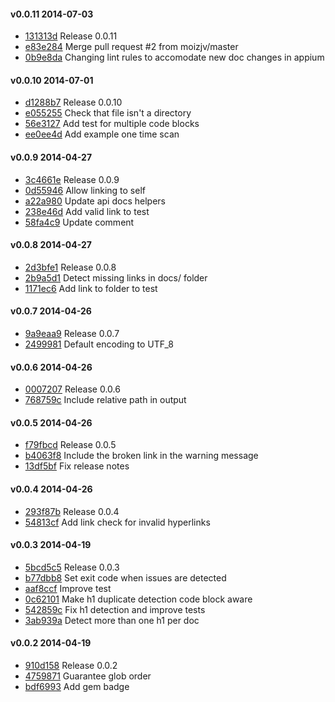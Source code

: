 #### v0.0.11 2014-07-03

- [131313d](https://github.com/appium/appium_doc_lint/commit/131313d78172c25f1ab3a8665374cbcfab115380) Release 0.0.11
- [e83e284](https://github.com/appium/appium_doc_lint/commit/e83e2848a4c208a0f628403bb8df9ebc915b347b) Merge pull request #2 from moizjv/master
- [0b9e8da](https://github.com/appium/appium_doc_lint/commit/0b9e8daf2c85b72fa7fee116c6be79d991d9e7a7) Changing lint rules to accomodate new doc changes in appium


#### v0.0.10 2014-07-01

- [d1288b7](https://github.com/appium/appium_doc_lint/commit/d1288b77382f91334535671949717074f0e2d086) Release 0.0.10
- [e055255](https://github.com/appium/appium_doc_lint/commit/e05525508a0b48cd5ffa32bc69d23b77a48be56d) Check that file isn't a directory
- [56e3127](https://github.com/appium/appium_doc_lint/commit/56e31274068ef80e0f61d999bae06be1730785b2) Add test for multiple code blocks
- [ee0ee4d](https://github.com/appium/appium_doc_lint/commit/ee0ee4d068c982152e22fd9a67d291d1a0ba463d) Add example one time scan


#### v0.0.9 2014-04-27

- [3c4661e](https://github.com/appium/appium_doc_lint/commit/3c4661ebe628ab2b320f77f53b53b537b8c1723e) Release 0.0.9
- [0d55946](https://github.com/appium/appium_doc_lint/commit/0d5594616ede92898f49e11605426b16028cbedf) Allow linking to self
- [a22a980](https://github.com/appium/appium_doc_lint/commit/a22a980d5b93383c5d737463114551a490ddb877) Update api docs helpers
- [238e46d](https://github.com/appium/appium_doc_lint/commit/238e46dee3efcb359240a3a3e66ed58c1c39e3f4) Add valid link to test
- [58fa4c9](https://github.com/appium/appium_doc_lint/commit/58fa4c9520ade838a9ebb5c9dfa5cab7fdee1ca3) Update comment


#### v0.0.8 2014-04-27

- [2d3bfe1](https://github.com/appium/appium_doc_lint/commit/2d3bfe186204455c1c19f714748d369345216d75) Release 0.0.8
- [2b9a5d1](https://github.com/appium/appium_doc_lint/commit/2b9a5d1b434eb85fb03a1e91930c45b2fd65d4a9) Detect missing links in docs/ folder
- [1171ec6](https://github.com/appium/appium_doc_lint/commit/1171ec69632382382cedbf7596dec06aac7f3168) Add link to folder to test


#### v0.0.7 2014-04-26

- [9a9eaa9](https://github.com/appium/appium_doc_lint/commit/9a9eaa9854c2f16409d06333b120937995a42af0) Release 0.0.7
- [2499981](https://github.com/appium/appium_doc_lint/commit/24999811c3e9a65a84fe720f0731615e06512918) Default encoding to UTF_8


#### v0.0.6 2014-04-26

- [0007207](https://github.com/appium/appium_doc_lint/commit/000720755c1745d293e09e6ca6099a0d5bd50202) Release 0.0.6
- [768759c](https://github.com/appium/appium_doc_lint/commit/768759c26b73ccfdabd043bfcdc7de0cb1ecdc94) Include relative path in output


#### v0.0.5 2014-04-26

- [f79fbcd](https://github.com/appium/appium_doc_lint/commit/f79fbcd4ecb8cec0c0e6c5aa81919c35ac30af0d) Release 0.0.5
- [b4063f8](https://github.com/appium/appium_doc_lint/commit/b4063f8132acf97ac3cd4af0aeb8a09a0f1c6222) Include the broken link in the warning message
- [13df5bf](https://github.com/appium/appium_doc_lint/commit/13df5bf8498a4838e994ca4e3c1f767bb491e40a) Fix release notes


#### v0.0.4 2014-04-26

- [293f87b](https://github.com/appium/appium_doc_lint/commit/293f87b56667e1c0d81b069cc9b700be521a965a) Release 0.0.4
- [54813cf](https://github.com/appium/appium_doc_lint/commit/54813cf164f33866d7643260498d115f40411d0f) Add link check for invalid hyperlinks


#### v0.0.3 2014-04-19

- [5bcd5c5](https://github.com/appium/appium_doc_lint/commit/5bcd5c58d25dace3ec356394d54f0a5d988602dd) Release 0.0.3
- [b77dbb8](https://github.com/appium/appium_doc_lint/commit/b77dbb8c2d262cd9254a9cd2cf79227400632720) Set exit code when issues are detected
- [aaf8ccf](https://github.com/appium/appium_doc_lint/commit/aaf8ccf1c596f4d50410622ecf6933c671b125b3) Improve test
- [0c62101](https://github.com/appium/appium_doc_lint/commit/0c6210113c7eb9ccf62a59f36d894dd58b7ad173) Make h1 duplicate detection code block aware
- [542859c](https://github.com/appium/appium_doc_lint/commit/542859c5059e411b483bfd74b9910b99ae58742d) Fix h1 detection and improve tests
- [3ab939a](https://github.com/appium/appium_doc_lint/commit/3ab939aea1989e823c1fd3c27d6428f539c212eb) Detect more than one h1 per doc


#### v0.0.2 2014-04-19

- [910d158](https://github.com/appium/appium_doc_lint/commit/910d1583b5286c9c13242f97722ce50c99023944) Release 0.0.2
- [4759871](https://github.com/appium/appium_doc_lint/commit/4759871312485a6574d468eb4baba703c44435e3) Guarantee glob order
- [bdf6993](https://github.com/appium/appium_doc_lint/commit/bdf69931b0579dc657ffe5bf76a8bf75f2bf565f) Add gem badge